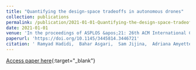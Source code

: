 ```yaml
---
title: "Quantifying the design-space tradeoffs in autonomous drones"
collection: publications
permalink: /publication/2021-01-01-Quantifying-the-design-space-tradeoffs-in-autonomous-drones
date: 2021-01-01
venue: 'In the proceedings of ASPLOS &apos;21: 26th ACM International Conference on Architectural Support for Programming Languages and Operating Systems, Virtual Event, USA, April 19-23, 2021'
paperurl: 'https://doi.org/10.1145/3445814.3446721'
citation: ' Ramyad Hadidi,  Bahar Asgari,  Sam Jijina,  Adriana Amyette,  Nima Shoghi,  Hyesoon Kim, &quot;Quantifying the design-space tradeoffs in autonomous drones.&quot; In the proceedings of ASPLOS &amp;apos;21: 26th ACM International Conference on Architectural Support for Programming Languages and Operating Systems, Virtual Event, USA, April 19-23, 2021, 2021.'
---
```

[Access paper here](https://doi.org/10.1145/3445814.3446721){:target="_blank"}
